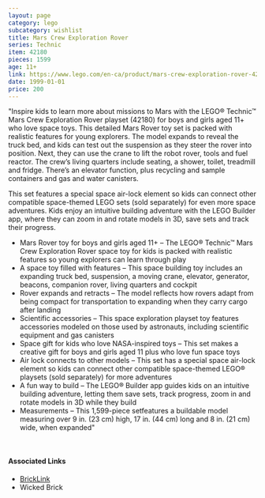 ```yaml
---
layout: page
category: lego
subcategory: wishlist
title: Mars Crew Exploration Rover
series: Technic
item: 42180
pieces: 1599
age: 11+
link: https://www.lego.com/en-ca/product/mars-crew-exploration-rover-42180
date: 1999-01-01
price: 200
---
```


"Inspire kids to learn more about missions to Mars with the LEGO® Technic™ Mars Crew Exploration Rover playset (42180) for boys and girls aged 11+ who love space toys. This detailed Mars Rover toy set is packed with realistic features for young explorers. The model expands to reveal the truck bed, and kids can test out the suspension as they steer the rover into position. Next, they can use the crane to lift the robot rover, tools and fuel reactor. The crew’s living quarters include seating, a shower, toilet, treadmill and fridge. There’s an elevator function, plus recycling and sample containers and gas and water canisters.

This set features a special space air-lock element so kids can connect other compatible space-themed LEGO sets (sold separately) for even more space adventures. Kids enjoy an intuitive building adventure with the LEGO Builder app, where they can zoom in and rotate models in 3D, save sets and track their progress.

* Mars Rover toy for boys and girls aged 11+ – The LEGO® Technic™ Mars Crew Exploration Rover space toy for kids is packed with realistic features so young explorers can learn through play
* A space toy filled with features – This space building toy includes an expanding truck bed, suspension, a moving crane, elevator, generator, beacons, companion rover, living quarters and cockpit
* Rover expands and retracts – The model reflects how rovers adapt from being compact for transportation to expanding when they carry cargo after landing
* Scientific accessories – This space exploration playset toy features accessories modeled on those used by astronauts, including scientific equipment and gas canisters
* Space gift for kids who love NASA-inspired toys – This set makes a creative gift for boys and girls aged 11 plus who love fun space toys
* Air lock connects to other models – This set has a special space air-lock element so kids can connect other compatible space-themed LEGO® playsets (sold separately) for more adventures
* A fun way to build – The LEGO® Builder app guides kids on an intuitive building adventure, letting them save sets, track progress, zoom in and rotate models in 3D while they build
* Measurements – This 1,599-piece setfeatures a buildable model measuring over 9 in. (23 cm) high, 17 in. (44 cm) long and 8 in. (21 cm) wide, when expanded"

<br>

#### Associated Links
* [BrickLink](https://www.bricklink.com/v2/catalog/catalogitem.page?S=42180-1)
* Wicked Brick
